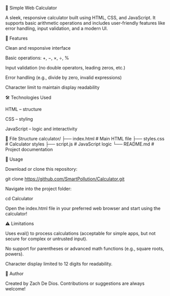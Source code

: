 🧮 Simple Web Calculator

A sleek, responsive calculator built using HTML, CSS, and JavaScript. It supports basic arithmetic operations and includes user-friendly features like error handling, input validation, and a modern UI.

🚀 Features

Clean and responsive interface

Basic operations: +, −, ×, ÷, %

Input validation (no double operators, leading zeros, etc.)

Error handling (e.g., divide by zero, invalid expressions)

Character limit to maintain display readability

🛠️ Technologies Used

HTML – structure

CSS – styling

JavaScript – logic and interactivity

📁 File Structure
calculator/
├── index.html      # Main HTML file
├── styles.css      # Calculator styles
├── script.js       # JavaScript logic
└── README.md       # Project documentation

📌 Usage

Download or clone this repository:

git clone https://github.com/SmartPollution/Calculator.git


Navigate into the project folder:

cd Calculator


Open the index.html file in your preferred web browser and start using the calculator!

⚠️ Limitations

Uses eval() to process calculations (acceptable for simple apps, but not secure for complex or untrusted input).

No support for parentheses or advanced math functions (e.g., square roots, powers).

Character display limited to 12 digits for readability.

👤 Author

Created by Zach De Dios. Contributions or suggestions are always welcome!
